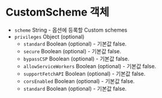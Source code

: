 # CustomScheme 객체

* `scheme` String - 옵션에 등록할 Custom schemes
* `privileges` Object (optional)
  * `standard` Boolean (optional) - 기본값 false.
  * `secure` Boolean (optional) - 기본값 false.
  * `bypassCSP` Boolean (optional) - 기본값 false.
  * `allowServiceWorkers` Boolean (optional) - 기본값 false.
  * `supportFetchAPI` Boolean (optional) - 기본값 false.
  * `corsEnabled` Boolean (optional) - 기본값 false.
  * `standard` Boolean (optional) - 기본값 false.
